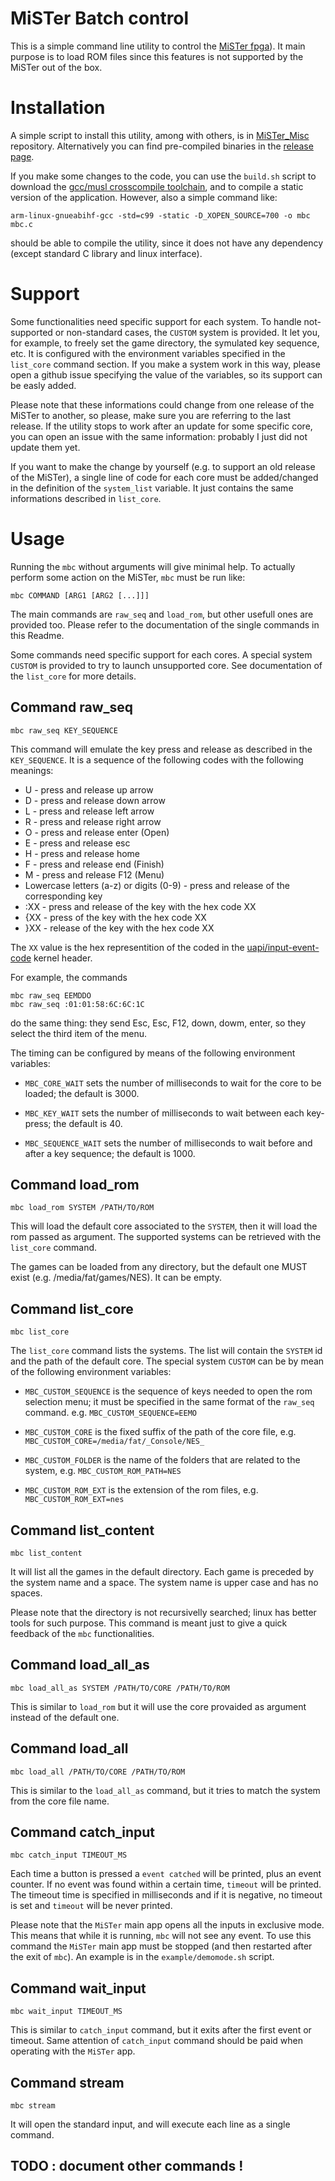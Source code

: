 
# MiSTer Batch control

This is a simple command line utility to control the [MiSTer
fpga](https://github.com/MiSTer-devel)). It main purpose is to load ROM files
since this features is not supported by the MiSTer out of the box.

# Installation

A simple script to install this utility, among with others, is in
[MiSTer_Misc](https://github.com/pocomane/MiSTer_misc/) repository. Alternatively
you can find pre-compiled binaries in the [release
page](https://github.com/pocomane/MiSTer_Batch_Control/releases/latest).

If you make some changes to the code, you can use the `build.sh` script to
download the [gcc/musl crosscompile toolchain](http://musl.cc), and to compile
a static version of the application. However, also a simple command like:

```
arm-linux-gnueabihf-gcc -std=c99 -static -D_XOPEN_SOURCE=700 -o mbc mbc.c
```

should be able to compile the utility, since it does not have any dependency
(except standard C library and linux interface).

# Support

Some functionalities need specific support for each system.  To handle
not-supported or non-standard cases, the `CUSTOM` system is provided. It let
you, for example, to freely set the game directory, the symulated key sequence,
etc.  It is configured with the environment variables specified in the
`list_core` command section.  If you make a system work in this way, please
open a github issue specifying the value of the variables, so its support can
be easly added.

Please note that these informations could change from one release of the MiSTer
to another, so please, make sure you are referring to the last release. If the
utility stops to work after an update for some specific core, you can open an
issue with the same information: probably I just did not update them yet.

If you want to make the change by yourself (e.g. to support an old release of
the MiSTer), a single line of code for each core must be added/changed in the
definition of the `system_list` variable. It just contains the same
informations described in `list_core`.

# Usage

Running the `mbc` without arguments will give minimal help. To actually perform
some action on the MiSTer, `mbc` must be run like:

```
mbc COMMAND [ARG1 [ARG2 [...]]]
```

The main commands are `raw_seq` and `load_rom`, but other usefull ones are
provided too. Please refer to the documentation of the single commands in this
Readme.

Some commands need specific support for each cores. A special system `CUSTOM`
is provided to try to launch unsupported core. See documentation of the `list_core`
for more details.


## Command raw_seq

```
mbc raw_seq KEY_SEQUENCE
```

This command will emulate the key press and release as described in the
`KEY_SEQUENCE`. It is a sequence of the following codes with the following
meanings:

- U - press and release up arrow
- D - press and release down arrow
- L - press and release left arrow
- R - press and release right arrow
- O - press and release enter (Open)
- E - press and release esc
- H - press and release home
- F - press and release end (Finish)
- M - press and release F12 (Menu)
- Lowercase letters (a-z) or digits (0-9) - press and release of the corresponding key
- :XX - press and release of the key with the hex code XX
- {XX - press of the key with the hex code XX
- }XX - release of the key with the hex code XX

The `XX` value is the hex representition of the coded in the
[uapi/input-event-code](https://github.com/torvalds/linux/blob/master/include/uapi/linux/input-event-codes.h)
kernel header.

For example, the commands

```
mbc raw_seq EEMDDO
mbc raw_seq :01:01:58:6C:6C:1C
```

do the same thing: they send Esc, Esc, F12, down, dowm, enter, so they select
the third item of the menu.

The timing can be configured by means of the following environment variables:

- `MBC_CORE_WAIT` sets the number of milliseconds to wait for the core to be loaded;
  the default is 3000.

- `MBC_KEY_WAIT` sets the number of milliseconds to wait between each key-press;
  the default is 40.

- `MBC_SEQUENCE_WAIT` sets the number of milliseconds to wait before and after a key
  sequence; the default is 1000.


## Command load_rom

```
mbc load_rom SYSTEM /PATH/TO/ROM
```

This will load the default core associated to the `SYSTEM`, then it will load
the rom passed as argument. The supported systems can be retrieved with the
`list_core` command.

The games can be loaded from any directory, but the default one MUST exist
(e.g. /media/fat/games/NES). It can be empty.


## Command list_core

```
mbc list_core
```

The `list_core` command lists the systems. The list will contain the `SYSTEM` id and
the path of the default core. The special system `CUSTOM` can be by mean of the
following environment variables:

- `MBC_CUSTOM_SEQUENCE` is the sequence of keys needed to open the rom
  selection menu; it must be specified in the same format of the `raw_seq`
  command.  e.g. `MBC_CUSTOM_SEQUENCE=EEMO`

- `MBC_CUSTOM_CORE` is the fixed suffix of the path of the core file, e.g.
  `MBC_CUSTOM_CORE=/media/fat/_Console/NES_`

- `MBC_CUSTOM_FOLDER` is the name of the folders that are related to the system,
   e.g. `MBC_CUSTOM_ROM_PATH=NES`

- `MBC_CUSTOM_ROM_EXT` is the extension of the rom files, e.g.
  `MBC_CUSTOM_ROM_EXT=nes`


## Command list_content

```
mbc list_content
```

It will list all the games in the default directory. Each game is preceded by
the system name and a space. The system name is upper case and has no spaces.

Please note that the directory is not recursivelly searched; linux has better
tools for such purpose. This command is meant just to give a quick feedback
of the `mbc` functionalities.


## Command load_all_as

```
mbc load_all_as SYSTEM /PATH/TO/CORE /PATH/TO/ROM
```

This is similar to `load_rom` but it will use the core provaided as argument
instead of the default one.


## Command load_all

```
mbc load_all /PATH/TO/CORE /PATH/TO/ROM
```

This is similar to the `load_all_as` command, but it tries to match the system
from the core file name.


## Command catch_input

```
mbc catch_input TIMEOUT_MS
```

Each time a button is pressed a `event catched` will be printed, plus an event
counter. If no event was found within a certain time, `timeout` will be
printed. The timeout time is specified in milliseconds and if it is negative,
no timeout is set and `timeout` will be never printed.

Please note that the `MiSTer` main app opens all the inputs in exclusive mode.
This means that while it is running, `mbc` will not see any event. To use this
command the `MiSTer` main app must be stopped (and then restarted after the exit of
`mbc`). An example is in the `example/demomode.sh` script.

## Command wait_input

```
mbc wait_input TIMEOUT_MS
```

This is similar to `catch_input` command, but it exits after the first event or
timeout.  Same attention of `catch_input` command should be paid when operating
with the `MiSTer` app.

## Command stream

```
mbc stream
```

It will open the standard input, and will execute each line as a single command.


## TODO : document other commands !

